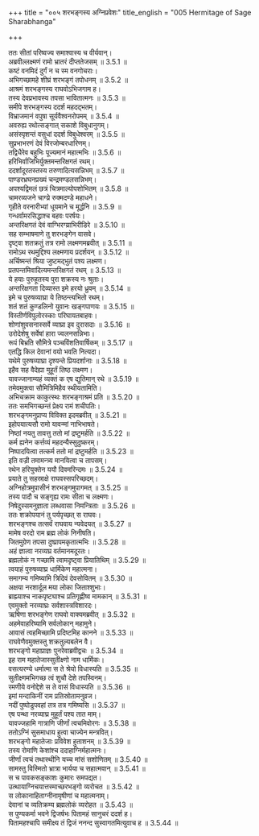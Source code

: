 +++
title = "००५ शरभङ्गस्य अग्निप्रवेशः"
title_english = "005 Hermitage of Sage Sharabhanga"

+++

ततः सीतां परिष्वज्य समाश्वास्य च वीर्यवान्।  
अब्रवील्लक्ष्मणं रामो भ्रातरं दीप्ततेजसम् ॥ 3.5.1 ॥   
कष्टं वनमिदं दुर्गं न च स्म वनगोचराः।  
अभिगच्छामहे शीघ्रं शरभङ्गं तपोधनम् ॥ 3.5.2 ॥   
आश्रमं शरभङ्गस्य राघवोऽभिजगाम ह।  
तस्य देवप्रभावस्य तपसा भावितात्मनः ॥ 3.5.3 ॥   
समीपे शरभङ्गस्य ददर्श महदद्भतम्।  
विभ्राजमानं वपुषा सूर्यवैश्वनरोपमम् ॥ 3.5.4 ॥   
अवरुह्य रथोत्सङ्गात् सकाशे विबुधानुगम्।  
असंस्पृशन्तं वसुधां ददर्श विबुधेश्वरम् ॥ 3.5.5 ॥   
सुप्रभाभरणं देवं विरजोम्बरधारिणम्।  
तद्विधैरेव बहुभिः पूज्यमानं महात्मभिः ॥ 3.5.6 ॥   
हरिभिर्वाजिभिर्युक्तमन्तरिक्षगतं रथम्।  
ददर्शादूरतस्तस्य तरुणादित्यसन्निभम् ॥ 3.5.7 ॥   
पाण्डरभ्रघनप्रख्यं चन्द्रमण्डलसन्निभम्।  
अपश्यद्विमलं छत्रं चित्रमाल्योपशोभितम् ॥ 3.5.8 ॥   
चामरव्यजने चाग्य्रे रुक्मदण्डे महाधने।  
गृहीते वरनारीभ्यां धूयमाने च मूर्द्धनि ॥ 3.5.9 ॥   
गन्धर्वामरसिद्धाश्च बहवः परर्षयः।  
अन्तरिक्षगतं देवं वाग्भिरग्य्राभिरीडिरे ॥ 3.5.10 ॥   
सह सम्भाषमाणे तु शरभङ्गेन वासवे।  
दृष्ट्वा शतक्रतुं तत्र रामो लक्ष्मणमब्रवीत् ॥ 3.5.11 ॥   
रामोऽथ रथमुद्दिश्य लक्ष्मणाय प्रदर्शयन् ॥ 3.5.12 ॥   
अर्चिष्मन्तं श्रिया जुष्टमद्भुतं पश्य लक्ष्मण।  
प्रतपन्तमिवादित्यमन्तरिक्षगतं रथम् ॥ 3.5.13 ॥   
ये हयाः पुरुहूतस्य पुरा शक्रस्य नः श्रुताः।  
अन्तरिक्षगता दिव्यास्त इमे हरयो ध्रुवम् ॥ 3.5.14 ॥   
इमे च पुरुषव्याघ्रा ये तिष्ठन्त्यभितो रथम्।  
शतं शतं कुण्डलिनो युवानः खङ्गपाणयः ॥ 3.5.15 ॥   
विस्तीर्णविपुलोरस्काः परिघायतबाहवः।  
शोणांशुवसनास्सर्वे व्याघ्रा इव दुरासदाः ॥ 3.5.16 ॥   
उरोदेशेषु सर्वेषां हारा ज्वलनसन्निभाः।  
रूपं बिभ्रति सौमित्रे पञ्चविंशतिवार्षिकम् ॥ 3.5.17 ॥   
एतद्धि किल देवानां वयो भवति नित्यदा।  
यथेमे पुरुषव्याघ्रा दृश्यन्ते प्रियदर्शानाः ॥ 3.5.18 ॥   
इहैव सह वैदेह्या मुहूर्तं तिष्ठ लक्ष्मण।  
यावज्जानाम्यहं व्यक्तं क एष द्युतिमान् रथे ॥ 3.5.19 ॥   
तमेवमुक्त्वा सौमित्रिमिहैव स्थीयतामिति।  
अभिचक्राम काकुत्स्थः शरभङ्गाश्रमं प्रति ॥ 3.5.20 ॥   
ततः समभिगच्छन्तं प्रेक्ष्य रामं शचीपतिः।  
शरभङ्गमनुप्राप्य विविक्त इदमब्रवीत् ॥ 3.5.21 ॥   
इहोपयात्यसौ रामो यावन्मां नाभिभाषते।  
निष्ठां नयतु तावत्तु ततो मां द्रष्टुमर्हति ॥ 3.5.22 ॥   
कर्म ह्यनेन कर्त्तव्यं महदन्यैस्सुदुष्करम्।  
निष्पादयित्वा तत्कर्म ततो मां द्रष्टुमर्हति ॥ 3.5.23 ॥   
इति वज्री तमामन्त्र्य मानयित्वा च तापसम्।  
रथेन हरियुक्तेन ययौ दिवमरिन्दमः ॥ 3.5.24 ॥   
प्रयाते तु सहस्राक्षे राघवस्सपरिच्छदम्।  
अग्निहोत्रमुपासीनं शरभङ्गमुपागमत् ॥ 3.5.25 ॥   
तस्य पादौ च सङ्गृह्य रामः सीता च लक्ष्मणः।  
निषेदुस्समनुज्ञाता लब्धवासा निमन्त्रिताः ॥ 3.5.26 ॥   
ततः शक्रोपयानं तु पर्यपृच्छत् स राघवः।  
शरभङ्गश्च तत्सर्वं राघवाय न्यवेदयत् ॥ 3.5.27 ॥   
मामेष वरदो राम ब्रह्म लोकं निनीषति।  
जितमुग्रेण तपसा दुष्प्रापमकृतात्मभिः ॥ 3.5.28 ॥   
अहं ज्ञात्वा नरव्यघ्र वर्तमानमदूरतः।  
ब्रह्मलोकं न गच्छामि त्वामदृष्ट्वा प्रियातिथिम् ॥ 3.5.29 ॥   
त्वयाहं पुरुषव्याघ्र धार्मिकेण महात्मना।  
समागम्य गमिष्यामि त्रिदिवं देवसोवितम् ॥ 3.5.30 ॥   
अक्षया नरशार्दूल मया लोका जिताश्शुभाः।  
ब्राह्म्याश्च नाकपृष्ट्याश्च प्रतिगृह्णीष्व मामकान् ॥ 3.5.31 ॥   
एवमुक्तो नरव्याघ्रः सर्वशास्त्रविशारदः।  
ऋषिणा शरभङ्गेण राघवो वाक्यमब्रवीत् ॥ 3.5.32 ॥   
अहमेवाहरिष्यामि सर्वलोकान् महामुने।  
आवासं त्वहमिच्छामि प्रदिष्टमिह कानने ॥ 3.5.33 ॥   
राघवेणैवमुक्तस्तु शक्रतुल्यबलेन वै।  
शरभङ्गो महाप्राज्ञः पुनरेवाब्रवीद्वचः ॥ 3.5.34 ॥   
इह राम महातेजास्सुतीक्ष्णो नाम धार्मिकः।  
वसत्यरण्ये धर्मात्मा स ते श्रेयो विधास्यति ॥ 3.5.35 ॥   
सुतीक्ष्णमभिगच्छ त्वं शुचौ देशे तपस्विनम्।  
रमणीये वनोद्देशे स ते वासं विधास्यति ॥ 3.5.36 ॥   
इमां मन्दाकिनीं राम प्रतिस्रोतामनुव्रज।  
नदीं पुष्पोडुपवहां तत्र तत्र गमिष्यसि ॥ 3.5.37 ॥   
एष पन्था नरव्याघ्र मुहूर्तं पश्य तात माम्।  
यावज्जहामि गात्राणि जीर्णां त्वचमिवोरगः ॥ 3.5.38 ॥   
ततोऽग्निं सुसमाधाय हुत्वा चाज्येन मन्त्रवित्।  
शरभङ्गो महातेजाः प्रविवेश हुताशनम् ॥ 3.5.39 ॥   
तस्य रोमाणि केशांश्च ददाहाग्निर्महात्मनः।  
जीर्णां त्वचं तथास्थीनि यच्च मांसं सशोणितम् ॥ 3.5.40 ॥   
सामस्तु विस्मितो भ्रात्रा भार्यया च सहात्मवान् ॥ 3.5.41 ॥   
स च पावकसङ्काशः कुमारः समपद्यत।  
उत्थायाग्निचयात्तस्माच्छरभङ्गो व्यरोचत ॥ 3.5.42 ॥   
स लोकानाहिताग्नीनामृषीणां च महात्मनाम्।  
देवानां च व्यतिक्रम्य ब्रह्मलोकं व्यरोहत ॥ 3.5.43 ॥   
स पुण्यकर्मा भवने द्विजर्षभः पितामहं सानुचरं ददर्श ह।  
पितामहश्चापि समीक्ष्य तं द्विजं ननन्द सुस्वागतमित्युवाच ह ॥ 3.5.44 ॥   
